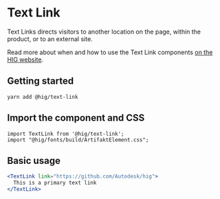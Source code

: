 # Text Link

Text Links directs visitors to another location on the page, within the product, or to an external site.

Read more about when and how to use the Text Link components [on the HIG website](https://hig.autodesk.com/web/basics/text-links).

## Getting started

```
yarn add @hig/text-link
```

## Import the component and CSS

```
import TextLink from '@hig/text-link';
import "@hig/fonts/build/ArtifaktElement.css";
```

## Basic usage

```jsx
<TextLink link="https://github.com/Autodesk/hig">
  This is a primary text link
</TextLink>
```
